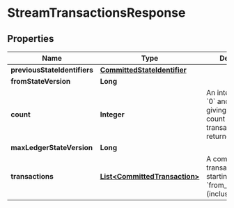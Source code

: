

# StreamTransactionsResponse


## Properties

| Name | Type | Description | Notes |
|------------ | ------------- | ------------- | -------------|
|**previousStateIdentifiers** | [**CommittedStateIdentifier**](CommittedStateIdentifier.md) |  |  [optional] |
|**fromStateVersion** | **Long** |  |  |
|**count** | **Integer** | An integer between &#x60;0&#x60; and &#x60;10000&#x60;, giving the total count of transactions in the returned response |  |
|**maxLedgerStateVersion** | **Long** |  |  |
|**transactions** | [**List&lt;CommittedTransaction&gt;**](CommittedTransaction.md) | A committed transactions list starting from the &#x60;from_state_version&#x60; (inclusive). |  |



